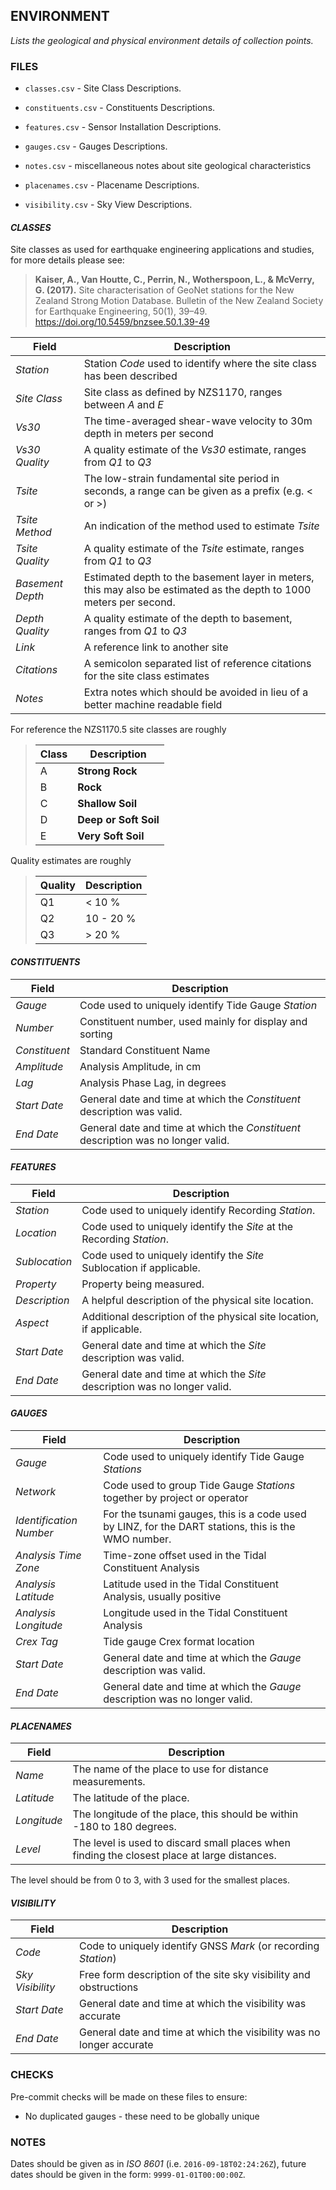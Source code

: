 ## ENVIRONMENT ##

_Lists the geological and physical environment details of collection points._

### FILES ###

* `classes.csv` - Site Class Descriptions.

* `constituents.csv` - Constituents Descriptions.

* `features.csv` - Sensor Installation Descriptions.

* `gauges.csv` - Gauges Descriptions.

* `notes.csv` - miscellaneous notes about site geological characteristics

* `placenames.csv` - Placename Descriptions.

* `visibility.csv` - Sky View Descriptions.

#### _CLASSES_ ####

Site classes as used for earthquake engineering applications and studies, for more details please see:

> __Kaiser, A., Van Houtte, C., Perrin, N., Wotherspoon, L., & McVerry, G. (2017).__
> Site characterisation of GeoNet stations for the New Zealand Strong Motion Database.
> Bulletin of the New Zealand Society for Earthquake Engineering, 50(1), 39–49. https://doi.org/10.5459/bnzsee.50.1.39-49

| Field | Description |
| --- | --- |
| _Station_        | Station _Code_ used to identify where the site class has been described
| _Site Class_     | Site class as defined by NZS1170, ranges between *A* and *E*
| _Vs30_           | The time-averaged shear-wave velocity to 30m depth in meters per second
| _Vs30 Quality_   | A quality estimate of the _Vs30_ estimate, ranges from *Q1* to *Q3*
| _Tsite_          | The low-strain fundamental site period in seconds, a range can be given as a prefix (e.g. &lt; or &gt;)
| _Tsite Method_   | An indication of the method used to estimate _Tsite_
| _Tsite Quality_  | A quality estimate of the _Tsite_ estimate, ranges from *Q1* to *Q3*
| _Basement Depth_ | Estimated depth to the basement layer in meters, this may also be estimated as the depth to 1000 meters per second.
| _Depth Quality_  | A quality estimate of the depth to basement, ranges from *Q1* to *Q3*
| _Link_           | A reference link to another site
| _Citations_      | A semicolon separated list of reference citations for the site class estimates
| _Notes_          | Extra notes which should be avoided in lieu of a better machine readable field

For reference the NZS1170.5 site classes are roughly

> | Class | Description |
> | --- | --- |
> | A   | __Strong Rock__
> | B   | __Rock__
> | C   | __Shallow Soil__
> | D   | __Deep or Soft Soil__
> | E   | __Very Soft Soil__

Quality estimates are roughly

> | Quality | Description |
> | --- | --- |
> | Q1  | &lt; 10 %
> | Q2  | 10 - 20 %
> | Q3  | &gt; 20 %

#### _CONSTITUENTS_ ####

| Field | Description |
| --- | --- |
| _Gauge_ | Code used to uniquely identify Tide Gauge _Station_
| _Number_ | Constituent number, used mainly for display and sorting
| _Constituent_ | Standard Constituent Name
| _Amplitude_ | Analysis Amplitude, in cm
| _Lag_ | Analysis Phase Lag, in degrees
| _Start Date_ | General date and time at which the _Constituent_ description was valid.
| _End Date_ | General date and time at which the _Constituent_ description was no longer valid.

#### _FEATURES_ ####

| Field | Description |
| --- | --- |
| _Station_ | Code used to uniquely identify Recording _Station_.
| _Location_ | Code used to uniquely identify the _Site_ at the  Recording _Station_.
| _Sublocation_ | Code used to uniquely identify the _Site_ Sublocation if applicable.
| _Property_ | Property being measured.
| _Description_ | A helpful description of the physical site location.
| _Aspect_ | Additional description of the physical site location, if applicable.
| _Start Date_ | General date and time at which the _Site_ description was valid.
| _End Date_ | General date and time at which the _Site_ description was no longer valid.

#### _GAUGES_ ####

| Field | Description |
| --- | --- |
| _Gauge_ | Code used to uniquely identify Tide Gauge _Stations_
| _Network_ | Code used to group Tide Gauge _Stations_ together by project or operator
| _Identification Number_ | For the tsunami gauges, this is a code used by LINZ, for the DART stations, this is the WMO number.
| _Analysis Time Zone_ | Time-zone offset used in the Tidal Constituent Analysis
| _Analysis Latitude_ | Latitude used in the Tidal Constituent Analysis, usually positive
| _Analysis Longitude_ | Longitude used in the Tidal Constituent Analysis
| _Crex Tag_ | Tide gauge Crex format location
| _Start Date_ | General date and time at which the _Gauge_ description was valid.
| _End Date_ | General date and time at which the _Gauge_ description was no longer valid.

#### _PLACENAMES_ ####

| Field | Description |
| --- | --- |
| _Name_ | The name of the place to use for distance measurements.
| _Latitude_ | The latitude of the place.
| _Longitude_ | The longitude of the place, this should be within -180 to 180 degrees.
| _Level_ | The level is used to discard small places when finding the closest place at large distances.

The level should be from 0 to 3, with 3 used for the smallest places.

#### _VISIBILITY_ ####

| Field | Description |
| --- | --- |
| _Code_ | Code to uniquely identify GNSS _Mark_ (or recording _Station_)
| _Sky Visibility_ | Free form description of the site sky visibility and obstructions
| _Start Date_ | General date and time at which the visibility was accurate
| _End Date_ | General date and time at which the visibility was no longer accurate

### CHECKS ###

Pre-commit checks will be made on these files to ensure:
* No duplicated gauges - these need to be globally unique

### NOTES ###

Dates should be given as in _ISO 8601_ (i.e. `2016-09-18T02:24:26Z`), future dates should be given in the form: `9999-01-01T00:00:00Z`.

